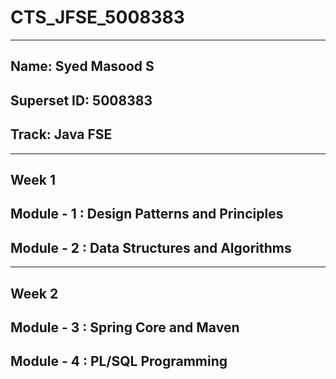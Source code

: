 # CTS_JFSE_5008383
---
## Name: Syed Masood S
## Superset ID: 5008383
## Track: Java FSE
---

## Week 1
## Module - 1 : Design Patterns and Principles
## Module - 2 : Data Structures and Algorithms
---
## Week 2
## Module - 3 : Spring Core and Maven
## Module - 4 : PL/SQL Programming
